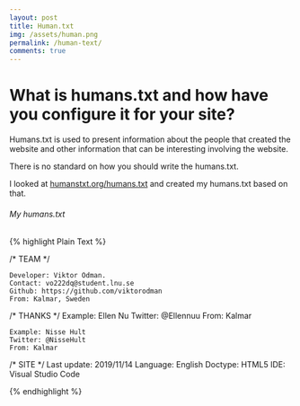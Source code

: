 ```yaml
---
layout: post
title: Human.txt
img: /assets/human.png
permalink: /human-text/
comments: true
---
```


# What is humans.txt and how have you configure it for your site?

Humans.txt is used to present information about the people that created the website and other information that can be interesting involving the website.

There is no standard on how you should write the humans.txt. 

I looked at [humanstxt.org/humans.txt](http://humanstxt.org/humans.txt) and created my humans.txt based on that.

###### My humans.txt
{% highlight Plain Text %}

/* TEAM */
                       
    Developer: Viktor Ödman.
    Contact: vo222dq@student.lnu.se                      
    Github: https://github.com/viktorodman
    From: Kalmar, Sweden

/* THANKS */
    Example: Ellen Nu
    Twitter: @Ellennuu
    From: Kalmar

    Example: Nisse Hult
    Twitter: @NisseHult
    From: Kalmar

/* SITE */
    Last update: 2019/11/14
    Language: English
    Doctype: HTML5
    IDE: Visual Studio Code
    
{% endhighlight %}
                        